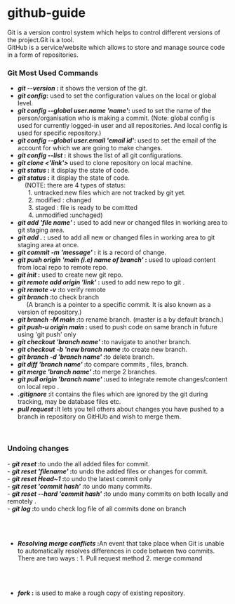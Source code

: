 # github-guide

Git is a version control system which helps to control different versions of the  project.Git is a tool.
<br>
GitHub is a service/website which allows to store and manage source code in a form of repositories.
<br>

### Git Most Used Commands

- <b> <i> git --version </i>: </b> it shows the version of the git.
- <b> <i> git config</i>:</b> used to set  the configuration values on the local or global level. 
- <b><i> git config --global user.name 'name'</i>: </b> used to set the name of the person/organisation who is making a commit. (Note: global config is used for currently logged-in user and all repositories. And local config is used for specific repository.)
- <b><i> git config --global user.email 'email id'</i>: </b> used to set the email  of the account for which we are going to make changes.
- <b><i> git config --list </i> :</b>   it shows the list of all  git configurations.  
- <b><i>git clone <'link'> </i> </b> used to clone repository on local machine.
- <b><i> git status </i> :</b> it display the state of code.
-  <b><i> git status </i> :</b> it display the state of code. <br>
 &nbsp;&nbsp;&nbsp;  (NOTE: there are 4 types of status: <br> &nbsp;&nbsp;&nbsp;&nbsp;&nbsp; 1. untracked:new files which are not tracked by git yet.<br> &nbsp;&nbsp;&nbsp;&nbsp;&nbsp; 2. modified : changed <br>&nbsp;&nbsp;&nbsp;&nbsp;&nbsp; 3. staged : file is ready to be comitted <br> &nbsp;&nbsp;&nbsp;&nbsp;&nbsp; 4. unmodified :unchaged)
-  <b><i> git add 'file name' </i> :</b> used to add new or changed files in working area  to git staging area. <br>
-  <b><i> git add . </i> :</b> used to  add all new or changed files in working area  to git staging area at once. <br>
- <b><i> git commit -m 'message' </i> :</b> it is a record of change. <br>
- <b><i> git push origin 'main (i.e) name of branch' </i> :</b> used to upload content from local repo to remote repo. <br>
- <b><i> git init</i> :</b> used to create new git repo. <br>
- <b><i> git remote add origin  'link'</i> :</b> used to add new repo to git . <br>
- <b><i> git remote -v </i> :</b>to verify remote <br>
- <b><i> git branch </i> :</b>to check branch<br> &nbsp; &nbsp; &nbsp;(A branch is a pointer to a specific commit. It is also known as a version of repository.)
- <b><i> git branch -M main</i> :</b>to rename branch.  (master is a by default branch.)<br>
- <b><i> git push-u origin main </i> :</b> used to push code on same branch in future using 'git push' only <br>
- <b><i> git checkout 'branch name'</i> :</b>to navigate to another branch. <br>
- <b><i> git checkout -b 'new branch name</i> :</b>to create new branch. <br>
- <b><i> git branch -d 'branch name'</i> :</b>to delete branch. <br>
- <b><i> git diff 'branch name'</i> :</b>to compare commits , files, branch. <br>
- <b><i> git merge 'branch name'</i> :</b>to merge 2 branches. <br>
- <b><i> git pull origin 'branch name'</i> :</b>used to integrate remote changes/content on local repo . <br>
- <b><i> .gitignore </i> :</b>it contains the files which are ignored by the git during tracking, may be database files etc. <br>
- <b><i> pull request </i> :</b>It lets you tell others about changes you have pushed to a branch in repository on GitHUb and wish to merge them. <br>
<br>
<h3>Undoing changes</h3>
- <b><i> git reset</i> :</b>to undo the all added files for commit. <br>
- <b><i> git reset 'filename'</i> :</b>to undo the added files or changes for commit. <br>
- <b><i> git reset Head~1</i> :</b>to undo the latest commit only <br>
- <b><i> git reset 'commit hash'</i> :</b>to undo many commits. <br>
- <b><i> git reset --hard 'commit hash'</i> :</b>to undo many commits on both locally and remotely . <br>
- <b><i> git log</i> :</b>to undo check log file of all commits done on branch <br>


<br><br>
- <b><i> Resolving merge conflicts</i> :</b>An event  that take place when Git is unable to automatically resolves differences in code between two commits. There are two ways : 1. Pull request method 2. merge command <br>

<br><br>
- <b><i> fork</i> :</b> is used to make a rough copy of existing repository.  <br>
